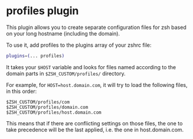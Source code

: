 # profiles plugin

This plugin allows you to create separate configuration files for zsh based
on your long hostname (including the domain).

To use it, add profiles to the plugins array of your zshrc file:

```sh
plugins=(... profiles)
```

It takes your `$HOST` variable and looks for files named according to the
domain parts in `$ZSH_CUSTOM/profiles/` directory.

For example, for `HOST=host.domain.com`, it will try to load the following files,
in this order:

```text
$ZSH_CUSTOM/profiles/com
$ZSH_CUSTOM/profiles/domain.com
$ZSH_CUSTOM/profiles/host.domain.com
```

This means that if there are conflicting settings on those files, the one to take
precedence will be the last applied, i.e. the one in host.domain.com.
